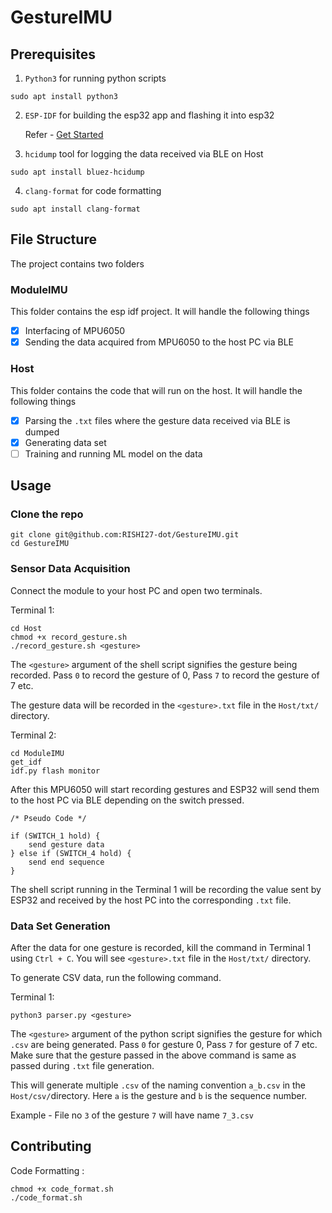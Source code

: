 # GestureIMU

## Prerequisites

1. `Python3` for running python scripts
```
sudo apt install python3
```

2. `ESP-IDF` for building the esp32 app and flashing it into esp32

    Refer - [Get Started](https://docs.espressif.com/projects/esp-idf/en/stable/esp32/get-started/index.html)

3. `hcidump` tool for logging the data received via BLE on Host
```
sudo apt install bluez-hcidump
```

4. `clang-format` for code formatting

```
sudo apt install clang-format
```

## File Structure

The project contains two folders

### ModuleIMU
This folder contains the esp idf project. It will handle the following things
- [x] Interfacing of MPU6050
- [x] Sending the data acquired from MPU6050 to the host PC via BLE

### Host
This folder contains the code that will run on the host. It will handle the following things
- [x] Parsing the `.txt` files where the gesture data received via BLE is dumped
- [x] Generating data set
- [ ] Training and running ML model on the data

## Usage

### Clone the repo
```
git clone git@github.com:RISHI27-dot/GestureIMU.git
cd GestureIMU
```

### Sensor Data Acquisition
Connect the module to your host PC and open two terminals.

Terminal 1:
```
cd Host
chmod +x record_gesture.sh
./record_gesture.sh <gesture>
```
The `<gesture>` argument of the shell script signifies the gesture being recorded. Pass `0` to record the gesture of 0, Pass `7` to record the gesture of 7 etc.

The gesture data will be recorded in the `<gesture>.txt` file in the `Host/txt/` directory.

Terminal 2:
```
cd ModuleIMU
get_idf
idf.py flash monitor
```
After this MPU6050 will start recording gestures and ESP32 will send them to the host PC via BLE depending on the switch pressed.
```
/* Pseudo Code */

if (SWITCH_1 hold) {
    send gesture data
} else if (SWITCH_4 hold) {
    send end sequence
}
```
The shell script running in the Terminal 1 will be recording the value sent by ESP32 and received by the host PC into the corresponding `.txt` file.

### Data Set Generation
After the data for one gesture is recorded, kill the command in Terminal 1 using `Ctrl + C`. You will see `<gesture>.txt` file in the `Host/txt/` directory.

To generate CSV data, run the following command.

Terminal 1:
```
python3 parser.py <gesture>
```
The `<gesture>` argument of the python script signifies the gesture for which `.csv` are being generated. Pass `0` for gesture 0, Pass `7` for gesture of 7 etc. Make sure that the gesture passed in the above command is same as passed during `.txt` file generation.

This will generate multiple `.csv` of the naming convention `a_b.csv` in the `Host/csv/`directory. Here `a` is the gesture and `b` is the sequence number.

Example - File no `3` of the gesture `7` will have name `7_3.csv`

## Contributing

Code Formatting :
```
chmod +x code_format.sh 
./code_format.sh
```